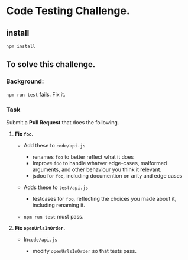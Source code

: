 # Code Testing Challenge.

## install

`npm install`


## To solve this challenge.

### Background: 

 `npm run test` fails.  Fix it.

### Task

Submit a **Pull Request** that does the following.

1. **Fix `foo`.** 

    * Add these to `code/api.js`

        - renames `foo` to better reflect what it does
        - Improve `foo` to handle whatver edge-cases, malformed arguments, and other behaviour you think it relevant.
        - jsdoc for `foo`, including documention on arity and edge cases
    
    * Adds these to `test/api.js`

        - testcases for `foo`, reflecting the choices you made about it, including renaming it.

    * `npm run test` must pass.

2. **Fix `openUrlsInOrder`.** 
    
    * In`code/api.js`

        - modify `openUrlsInOrder` so that tests pass.



